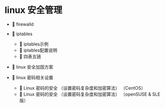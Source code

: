 # linux 安全管理

* 📄 firewalld
* 📑 iptables

  * 📄 iptables示例
  * 📄 iptables配置说明
  * 📄 四表五链
* 📄 linux 安全加固方案
* 📑 linux 密码相关设置

  * 📄 Linux 密码的安全 （设置密码复杂度和加密算法） （CentOS）
  * 📄 Linux 密码的安全 （设置密码复杂度和加密算法） （openSUSE & SLE 版）

　　‍

　　‍
